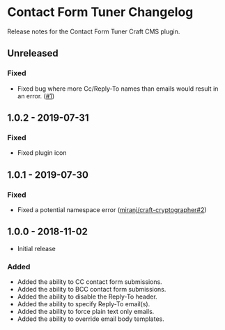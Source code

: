 # Contact Form Tuner Changelog

Release notes for the Contact Form Tuner Craft CMS plugin.



## Unreleased

### Fixed
- Fixed bug where more Cc/Reply-To names than emails would result in an error. ([#1](https://github.com/miranj/craft-contact-form-tuner/issues/1))



## 1.0.2 - 2019-07-31

### Fixed
- Fixed plugin icon



## 1.0.1 - 2019-07-30

### Fixed
- Fixed a potential namespace error ([miranj/craft-cryptographer#2](https://github.com/miranj/craft-cryptographer/issues/2))



## 1.0.0 - 2018-11-02
- Initial release

### Added
- Added the ability to CC contact form submissions.
- Added the ability to BCC contact form submissions.
- Added the ability to disable the Reply-To header.
- Added the ability to specify Reply-To email(s).
- Added the ability to force plain text only emails.
- Added the ability to override email body templates.

